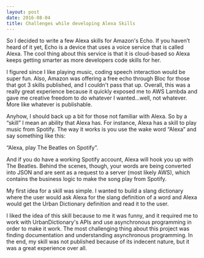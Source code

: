 ```yaml
---
layout: post
date: 2016-08-04
title: Challenges while developing Alexa Skills
---
```


So I decided to write a few Alexa skills for Amazon's Echo. If you haven’t heard of it yet, Echo is a device that uses a voice service that is called Alexa. The cool thing about this service is that it is cloud-based so Alexa keeps getting smarter as more developers code skills for her.

 I figured since I like playing music, coding speech interaction would be super fun. Also, Amazon was offering a free echo through Bloc for those that got 3 skills published, and I couldn't pass that up. Overall, this was a really great experience because it quickly exposed me to AWS Lambda and gave me creative freedom to do whatever I wanted…well, not whatever. More like whatever is publishable.

Anyhow, I should back up a bit for those not familiar with Alexa. So by a “skill” I mean an ability that Alexa has. For instance, Alexa has a skill to play music from Spotify. The way it works is you use the wake word “Alexa” and say something like this:

“Alexa, play The Beatles on Spotify”.

And if you do have a working Spotify account, Alexa will hook you up with The Beatles. Behind the scenes, though, your words are being converted into JSON and are sent as a request to a server (most likely AWS), which contains the business logic to make the song play from Spotify.

My first idea for a skill was simple. I wanted to build a slang dictionary where the user would ask Alexa for the slang definition of a word and Alexa would get the Urban Dictionary definition and read it to the user.

I liked the idea of this skill because to me it was funny, and it required me to work with UrbanDictionary's APIs and use asynchronous programming in order to make it work. The most challenging thing about this project was finding documentation and understanding asynchronous programming. In the end, my skill was not published because of its indecent nature, but it was a great experience over all.
